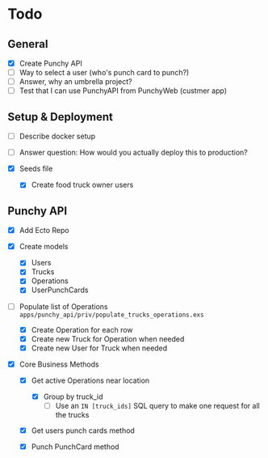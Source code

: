 # Todo

## General

- [x] Create Punchy API
- [ ] Way to select a user (who's punch card to punch?)
- [ ] Answer, why an umbrella project?
- [ ] Test that I can use PunchyAPI from PunchyWeb (custmer app)

## Setup & Deployment
- [ ] Describe docker setup

- [ ] Answer question: How would you actually deploy this to production?
- [X] Seeds file
  - [X] Create food truck owner users

## Punchy API

- [x] Add Ecto Repo

- [x] Create models
  - [x] Users
  - [x] Trucks
  - [x] Operations
  - [x] UserPunchCards

- [ ] Populate list of Operations
  `apps/punchy_api/priv/populate_trucks_operations.exs`
  - [X] Create Operation for each row
  - [X] Create new Truck for Operation when needed
  - [X] Create new User for Truck when needed

- [X] Core Business Methods
  - [X] Get active Operations near location
    - [X] Group by truck_id
      - [ ] Use an `IN [truck_ids]` SQL query to make one request for all the trucks
  - [X] Get users punch cards method
  - [X] Punch PunchCard method


